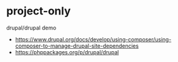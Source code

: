# project-only
drupal/drupal demo

* https://www.drupal.org/docs/develop/using-composer/using-composer-to-manage-drupal-site-dependencies
* https://phppackages.org/p/drupal/drupal
